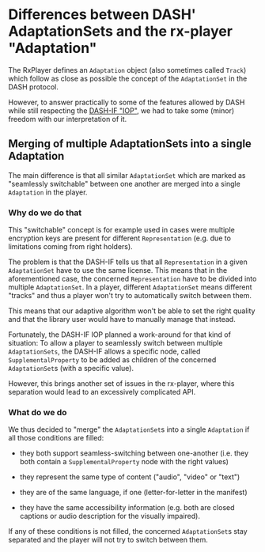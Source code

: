 # Differences between DASH' AdaptationSets and the rx-player "Adaptation"

The RxPlayer defines an `Adaptation` object (also sometimes called `Track`)
which follow as close as possible the concept of the `AdaptationSet` in
the DASH protocol.

However, to answer practically to some of the features allowed by DASH while
still respecting the [DASH-IF "IOP"](https://dashif.org/guidelines/), we had to
take some (minor) freedom with our interpretation of it.

## Merging of multiple AdaptationSets into a single Adaptation

The main difference is that all similar `AdaptationSet` which are marked as
"seamlessly switchable" between one another are merged into a single
`Adaptation` in the player.

### Why do we do that

This "switchable" concept is for example used in cases were multiple encryption
keys are present for different `Representation` (e.g. due to limitations coming
from right holders).

The problem is that the DASH-IF tells us that all `Representation` in a given
`AdaptationSet` have to use the same license.
This means that in the aforementioned case, the concerned `Representation`
have to be divided into multiple `AdaptationSet`. In a player, different
`AdaptationSet` means different "tracks" and thus a player won't try to
automatically switch between them.

This means that our adaptive algorithm won't be able to set the right quality
and that the library user would have to manually manage that instead.

Fortunately, the DASH-IF IOP planned a work-around for that kind of situation:
To allow a player to seamlessly switch between multiple `AdaptationSets`, the
DASH-IF allows a specific node, called `SupplementalProperty` to be added as
children of the concerned `AdaptationSet`s (with a specific value).

However, this brings another set of issues in the rx-player, where this
separation would lead to an excessively complicated API.

### What do we do

We thus decided to "merge" the `AdaptationSet`s into a single `Adaptation` if
all those conditions are filled:

- they both support seamless-switching between one-another (i.e. they both
  contain a `SupplementalProperty` node with the right values)

- they represent the same type of content ("audio", "video" or "text")

- they are of the same language, if one (letter-for-letter in the manifest)

- they have the same accessibility information (e.g. both are closed
  captions or audio description for the visually impaired).

If any of these conditions is not filled, the concerned `AdaptationSet`s stay
separated and the player will not try to switch between them.
